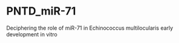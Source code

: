 # PNTD_miR-71
Deciphering the role of miR-71 in Echinococcus multilocularis early development in vitro
